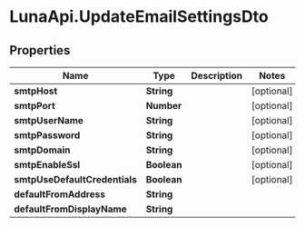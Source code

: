 # LunaApi.UpdateEmailSettingsDto

## Properties

Name | Type | Description | Notes
------------ | ------------- | ------------- | -------------
**smtpHost** | **String** |  | [optional] 
**smtpPort** | **Number** |  | [optional] 
**smtpUserName** | **String** |  | [optional] 
**smtpPassword** | **String** |  | [optional] 
**smtpDomain** | **String** |  | [optional] 
**smtpEnableSsl** | **Boolean** |  | [optional] 
**smtpUseDefaultCredentials** | **Boolean** |  | [optional] 
**defaultFromAddress** | **String** |  | 
**defaultFromDisplayName** | **String** |  | 



